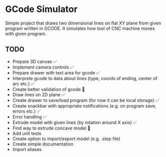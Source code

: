 # GCode Simulator

Simple project that draws two dimensional lines on flat XY plane from given program written in GCODE.
It simulates how tool of CNC machine moves with given program.

## TODO

- Prepare 3D canvas ✅
- Implement camera controls ✅
- Prepare drawer with text area for gcode ✅
- Interprete gcode to data about lines (type, coords of ending, center of arc etc.) ✅
- Create better validation of gcode 🚧
- Draw lines on 2D plane ✅
- Create drawer to save/load program (for now it can be local storage) ✅
- Create snackbar with appropriate notifications (e.g. on program save, errors etc.) ✅
- Error handling ✅
- Extrude model with given lines (by rotation around X axis) ✅
- Find way to extrude concave model 🐛
- Add unit tests
- Create option to import/export model (e.g. .step file)
- Create simple documentation
- Import aliases
